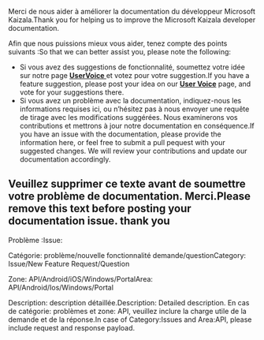 <span data-ttu-id="ae8fb-101">Merci de nous aider à améliorer la documentation du développeur Microsoft Kaizala.</span><span class="sxs-lookup"><span data-stu-id="ae8fb-101">Thank you for helping us to improve the Microsoft Kaizala developer documentation.</span></span>

<span data-ttu-id="ae8fb-102">Afin que nous puissions mieux vous aider, tenez compte des points suivants :</span><span class="sxs-lookup"><span data-stu-id="ae8fb-102">So that we can better assist you, please note the following:</span></span>
- <span data-ttu-id="ae8fb-103">Si vous avez des suggestions de fonctionnalité, soumettez votre idée sur notre page [**UserVoice** ](https://kaizala.uservoice.com/) et votez pour votre suggestion.</span><span class="sxs-lookup"><span data-stu-id="ae8fb-103">If you have a feature suggestion, please post your idea on our [**User Voice**](https://kaizala.uservoice.com/) page, and vote for your suggestions there.</span></span>
- <span data-ttu-id="ae8fb-p101">Si vous avez un problème avec la documentation, indiquez-nous les informations requises ici, ou n’hésitez pas à nous envoyer une requête de tirage avec les modifications suggérées. Nous examinerons vos contributions et mettrons à jour notre documentation en conséquence.</span><span class="sxs-lookup"><span data-stu-id="ae8fb-p101">If you have an issue with the documentation, please provide the information here, or feel free to submit a pull pequest with your suggested changes. We will review your contributions and update our documentation accordingly.</span></span>

<a name="please-remove-this-text-before-posting-your-documentation-issue-thank-you"></a><span data-ttu-id="ae8fb-p102">Veuillez supprimer ce texte avant de soumettre votre problème de documentation. Merci.</span><span class="sxs-lookup"><span data-stu-id="ae8fb-p102">Please remove this text before posting your documentation issue. thank you</span></span>
------------
     
<span data-ttu-id="ae8fb-108">Problème :</span><span class="sxs-lookup"><span data-stu-id="ae8fb-108">Issue:</span></span> 

<span data-ttu-id="ae8fb-109">Catégorie: problème/nouvelle fonctionnalité demande/question</span><span class="sxs-lookup"><span data-stu-id="ae8fb-109">Category: Issue/New Feature Request/Question</span></span>

<span data-ttu-id="ae8fb-110">Zone: API/Android/iOS/Windows/Portal</span><span class="sxs-lookup"><span data-stu-id="ae8fb-110">Area: API/Android/Ios/Windows/Portal</span></span>

<span data-ttu-id="ae8fb-111">Description: description détaillée.</span><span class="sxs-lookup"><span data-stu-id="ae8fb-111">Description: Detailed description.</span></span> <span data-ttu-id="ae8fb-112">En cas de catégorie: problèmes et zone: API, veuillez inclure la charge utile de la demande et de la réponse.</span><span class="sxs-lookup"><span data-stu-id="ae8fb-112">In case of Category:Issues and Area:API, please include request and response payload.</span></span> 
